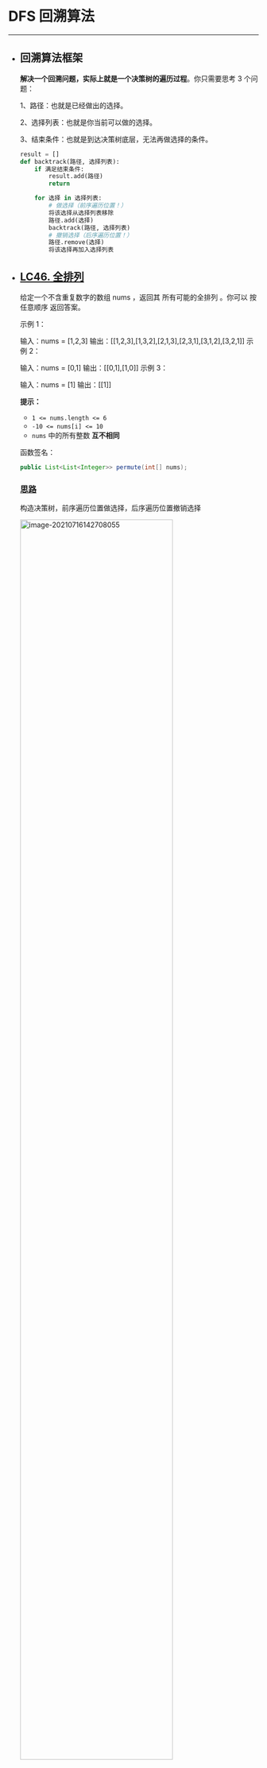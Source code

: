 # DFS 回溯算法

------



- ## 回溯算法框架

    **解决一个回溯问题，实际上就是一个决策树的遍历过程**。你只需要思考 3 个问题：

    1、路径：也就是已经做出的选择。

    2、选择列表：也就是你当前可以做的选择。

    3、结束条件：也就是到达决策树底层，无法再做选择的条件。

    ```python
    result = []
    def backtrack(路径, 选择列表):
        if 满足结束条件:
            result.add(路径)
            return
    
        for 选择 in 选择列表:
            # 做选择（前序遍历位置！）
            将该选择从选择列表移除
            路径.add(选择)
            backtrack(路径, 选择列表)
            # 撤销选择（后序遍历位置！）
            路径.remove(选择)
            将该选择再加入选择列表
    ```

- ## [LC46. 全排列](https://leetcode-cn.com/problems/permutations/)

    给定一个不含重复数字的数组 nums ，返回其 所有可能的全排列 。你可以 按任意顺序 返回答案。

     

    示例 1：

    输入：nums = [1,2,3]
    输出：[[1,2,3],[1,3,2],[2,1,3],[2,3,1],[3,1,2],[3,2,1]]
    示例 2：

    输入：nums = [0,1]
    输出：[[0,1],[1,0]]
    示例 3：

    输入：nums = [1]
    输出：[[1]]

    **提示：**

    - `1 <= nums.length <= 6`
    - `-10 <= nums[i] <= 10`
    - `nums` 中的所有整数 **互不相同**

    函数签名：

    ```java
    public List<List<Integer>> permute(int[] nums);
    ```

    ### <u>**思路**</u>

    构造决策树，前序遍历位置做选择，后序遍历位置撤销选择

    <img src="imgs/image-20210716142708055.png" alt="image-20210716142708055" style="width:80%;" />

    关键点在于用`contains` 方法排除已经选择的数字。

    ### <u>**Solution**</u>

    ```java
    		List<List<Integer>> res = new LinkedList<>();
        public List<List<Integer>> permute(int[] nums) {
            // 记录「路径」
            LinkedList<Integer> track = new LinkedList<>();
            dfsPermute(nums, track);
            return res;
        }
    
        // 路径：记录在 track 中
        // 选择列表：nums 中不存在于 track 的那些元素
        // 结束条件：nums 中的元素全都在 track 中出现
        public void dfsPermute(int[] nums, LinkedList<Integer> track){
            // 触发结束条件
            if(track.size()==nums.length){
                //复制LinkedList中的元素到新的LinkedList
                //！！如果直接add(track)会添加track的引用！！
                res.add(new LinkedList(track));
                return;
            }
    
            for(int i=0; i<nums.length; i++){
                // 排除不合法的选择
                if(track.contains(nums[i]))
                    continue;
                // 做选择
                track.add(nums[i]);
                // 进入下一层决策树
                dfsPermute(nums, track);
                // 取消选择
                track.removeLast();
            }
        }
    ```

    对链表使用 `contains` 方法需要 O(N) 的时间复杂度

    必须说明的是，不管怎么优化，都符合回溯框架，而且时间复杂度都不可能低于 O(N!)，因为穷举整棵决策树是无法避免的。**这也是回溯算法的一个特点，不像动态规划存在重叠子问题可以优化，回溯算法就是纯暴力穷举，复杂度一般都很高**。

- ## [LC78. 子集](https://leetcode-cn.com/problems/subsets/)

    给你一个整数数组 nums ，数组中的元素 互不相同 。返回该数组所有可能的子集（幂集）。

    解集 不能 包含重复的子集。你可以按 任意顺序 返回解集。

     

    示例 1：

    输入：nums = [1,2,3]
    输出：[[],[1],[2],[1,2],[3],[1,3],[2,3],[1,2,3]]
    示例 2：

    输入：nums = [0]
    输出：[[],[0]]

    函数签名：

    ```java
    public List<List<Integer>> subsets(int[] nums);
    ```

    ### <u>**Solution**</u>

    <img src="imgs/image-20210717180407833.png" alt="image-20210717180407833" style="width:50%;" />

    与全排列不同，寻找子集不必到决策树**最底层**（即无结束条件）再加入结果，而是在决策树的**每一层都要加入结果**

    关键点在于要用 `startIdx` 参数排除已选择的数字

    ```java
    		List<List<Integer>> results = new LinkedList<>();
        public List<List<Integer>> subsets(int[] nums) {
            LinkedList<Integer> result = new LinkedList<>();
            dfsBuildSubsets(nums, 0, result);
            return results;
        }
        public void dfsBuildSubsets(int[] nums, int startIdx, LinkedList<Integer> result){
            results.add(new LinkedList(result));
            for(int i=startIdx; i<nums.length; i++){
                result.addLast(nums[i]);
                dfsBuildSubsets(nums, i+1, result);
                result.removeLast();
            }
        }
    ```

- ## [LC77. 组合](https://leetcode-cn.com/problems/combinations/)

    给定两个整数 n 和 k，返回 1 ... n 中所有可能的 k 个数的组合。

    示例:

    输入: n = 4, k = 2
    输出:
    [
      [2,4],
      [3,4],
      [2,3],
      [1,2],
      [1,3],
      [1,4],
    ]

    函数签名：

    ```java
    public List<List<Integer>> combine(int n, int k);
    ```

    ### <u>**Solution**</u>

    <img src="imgs/image-20210717183853438.png" alt="image-20210717183853438" style="width:67%;" />

    这就是典型的回溯算法，`k` 限制了树的高度，`n` 限制了树的宽度，到达树的底部（即result.size==k）才加入results；

    关键点在于要用 `startIdx` 参数排除已选择的数字。

    ```java
    		List<List<Integer>> resultsOfCombine = new LinkedList<>();
        public List<List<Integer>> combine(int n, int k) {
            // if(n<=0 || k<=0)
            //     return null;
            LinkedList<Integer> result = new LinkedList<>();
            dfsCombine(n, k, 1, result);
            return resultsOfCombine;
        }
        public void dfsCombine(int n, int k, int startIdxOfN, LinkedList<Integer> result){
            // 到达树的底部(结束条件)
            if(result.size()==k){
                resultsOfCombine.add(new LinkedList(result));
                return;
            }
            for(int i=startIdxOfN; i<=n; i++){
                result.addLast(i);
                dfsCombine(n, k, i+1, result);
                result.removeLast();
            }
        }
    ```

    

- ## [LC51. N 皇后](https://leetcode-cn.com/problems/n-queens/)

    n 皇后问题 研究的是如何将 n 个皇后放置在 n×n 的棋盘上，并且使皇后彼此之间不能相互攻击（皇后彼此不能相互攻击，也就是说：任何两个皇后都不能处于同一条横行、纵行或斜线上）。

    给你一个整数 n ，返回所有不同的 n 皇后问题 的解决方案。

    每一种解法包含一个不同的 n 皇后问题 的棋子放置方案，该方案中 'Q' 和 '.' 分别代表了皇后和空位。

     

    示例 1：

    输入：n = 4

    <img src="https://assets.leetcode.com/uploads/2020/11/13/queens.jpg" alt="img" style="width:67%;" />

    输出：[[".Q..","...Q","Q...","..Q."],["..Q.","Q...","...Q",".Q.."]]
    解释：如上图所示，4 皇后问题存在两个不同的解法。
    示例 2：

    输入：n = 1
    输出：[["Q"]]


    提示：

    1 <= n <= 9
    函数签名：

    ```java
    public List<List<String>> solveNQueens(int n);
    ```

    ### <u>**Solution**</u>

    直接套框架

    ```java
    		List<List<String>> results = new LinkedList<>();
        public List<List<String>> solveNQueens(int n) {
            // '.' 表示空，'Q' 表示皇后，初始化空棋盘。
            char[][] board = new char[n][n];
            for (int i = 0; i < n; i++) {
                char[] row = new char[n];
                Arrays.fill(row, '.');
                board[i] = row;
            }
            //从第一行开始自上而下进行选择
            dfsSolveNQueens(board, 0);
            return results;
        }
    
        // 路径：board 中小于 row 的那些行都已经成功放置了皇后
        // 选择列表：第 row 行的所有列都是放置皇后的选择
        // 结束条件：row 超过 board 的最后一行
        public void dfsSolveNQueens(char[][] board, int row){
            int totalRow = board.length;
            // 触发结束条件: row的取值为[0,n-1],当row=n时，board[n]会报错
            if(row==totalRow){
                List<String> result = new LinkedList<>();
                //将结果逐行转化为List<String>并加入results
                for(int i=0; i<totalRow; i++){
                    String resRow = String.valueOf(board[i]);
                    result.add(resRow);
                }
                results.add(result);
                return; 
            }
    
            int totalCol = board[0].length;
            for(int col=0; col<totalCol; col++){
                //排除不合法选择
                if(!isValidNQueens(board, row, col))
                    continue;
                //做选择
                board[row][col] = 'Q';
                //进入下一层决策树
                dfsSolveNQueens(board, row+1);
                //撤销选择
                board[row][col] = '.';
            }
        }
        public boolean isValidNQueens(char[][] board, int row, int col){
            //因为是自上而下做选择，所以只需检查当前row上方是否有冲突
            //检查不同行 同列的位置是否有皇后
            for(int i=0; i<row; i++){
                if(board[i][col]=='Q')
                    return false;
            }
            //检查右上方的斜线是否有皇后
            for(int i=row-1, j=col+1; i>=0 && j<board[0].length; i--, j++){
                if(board[i][j]=='Q')
                    return false;
            }
            //检查左上方的斜线是否有皇后
            for(int i=row-1, j=col-1; i>=0&&j>=0; i--, j--){
                if(board[i][j]=='Q')
                    return false;
            }
    
            return true;
        }
    ```

- ## [LC37. 解数独](https://leetcode-cn.com/problems/sudoku-solver/)

    编写一个程序，通过填充空格来解决数独问题。

    数独的解法需 遵循如下规则：

    数字 1-9 在每一行只能出现一次。
    数字 1-9 在每一列只能出现一次。
    数字 1-9 在每一个以粗实线分隔的 3x3 宫内只能出现一次。（请参考示例图）
    数独部分空格内已填入了数字，空白格用 '.' 表示。

     

    示例：

    <img src="https://assets.leetcode-cn.com/aliyun-lc-upload/uploads/2021/04/12/250px-sudoku-by-l2g-20050714svg.png" alt="img" style="width:50%;" />

    输入：board = [["5","3",".",".","7",".",".",".","."],

    ​						["6",".",".","1","9","5",".",".","."],

    ​						[".","9","8",".",".",".",".","6","."],

    ​						["8",".",".",".","6",".",".",".","3"],

    ​						["4",".",".","8",".","3",".",".","1"],

    ​						["7",".",".",".","2",".",".",".","6"],

    ​						[".","6",".",".",".",".","2","8","."],

    ​						[".",".",".","4","1","9",".",".","5"],

    ​						[".",".",".",".","8",".",".","7","9"]]
    输出：[["5","3","4","6","7","8","9","1","2"],

    ​			["6","7","2","1","9","5","3","4","8"],

    ​			["1","9","8","3","4","2","5","6","7"],

    ​			["8","5","9","7","6","1","4","2","3"],

    ​			["4","2","6","8","5","3","7","9","1"],

    ​			["7","1","3","9","2","4","8","5","6"],

    ​			["9","6","1","5","3","7","2","8","4"],

    ​			["2","8","7","4","1","9","6","3","5"],

    ​			["3","4","5","2","8","6","1","7","9"]]
    解释：输入的数独如上图所示，唯一有效的解决方案如下所示：

    <img src="https://assets.leetcode-cn.com/aliyun-lc-upload/uploads/2021/04/12/250px-sudoku-by-l2g-20050714_solutionsvg.png" alt="img" style="width:50%;" />


    提示：

    board.length == 9
    board[i].length == 9
    board[i][j] 是一位数字或者 '.'
    题目数据 保证 输入数独仅有一个解

    ### <u>**思路**</u>

    同一行内，row不变，col++：从1到9逐一试`board[row][col]`；

    **当** **`col`** **到达超过每一行的最后一个索引(`col==9`)时，转为增加** **`row`** **开始穷举下一行，并且在穷举之前添加一个判断(isValid())，跳过不满足条件的数字**

    什么时候结束递归？**显然** **`row == 9`** **的时候就说明穷举完了最后一行，完成了所有的穷举，就是 base case**。

    ### **<u>Solution</u>**

    ```java
    		public void solveSudoku(char[][] board) {
            dfsSolveSudoku(board, 0, 0);
        }
        public boolean dfsSolveSudoku(char[][] board, int row, int col){
            //穷举完了最后一行，完成了所有的穷举，就是 base case。
            if(row==9)
                return true;
            //穷举完最后一列，转为增加row开始穷举下一行row+1的第一列0
            if(col==9)
                return dfsSolveSudoku(board, row+1, 0);
            //如果这个位置题目有提供数字，则不做选择，转而判断下一个数字
            if(board[row][col]!='.')
                return dfsSolveSudoku(board, row, col+1);
            
            for(char num='1'; num<='9'; num++){
                // 如果遇到不合法的数字,就跳过
                if(!isValidSudoku(board, row, col, num))
                    continue;
                board[row][col] = num;
                // 如果找到一个可行解，立即结束
                if(dfsSolveSudoku(board, row, col+1))
                    return true;
                board[row][col] = '.';
            }
            //穷举完如果没找到可行解，则此题无解
            return false;
        }
        // 判断 board[i][j] 是否可以填入 n
        public boolean isValidSudoku(char[][]board, int row, int col, char num){
            for(int i=0; i<9; i++){
                //固定col，轮询row,找同一列中是否已经存在数num
                if(board[i][col]==num)
                    return false;
                //固定row，轮询col,找同一行中是否已经存在数num
                if(board[row][i]==num)
                    return false;
                // (n/3)返回n➗3后的整数部分
                // (n/3)*3返回0，3，6，9......
                //如果row=4，col=4， 当i=0时，下面方法判断board[3][3];
                //                  当i=1时，下面方法判断board[3][4];
                //                  当i=2时，下面方法判断board[3][5];
                //                  当i=3时，下面方法判断board[4][3];
                //                  当i=4时，下面方法判断board[4][4];
                //                  当i=1时，下面方法判断board[4][5]...
                // 判断 3 x 3 方框是否存在重复
                if(board[(row/3)*3 + i/3][(col/3)*3 + i%3]==num)
                    return false;
            }
            return true;
        }
    ```

    对于这种时间复杂度的计算，我们只能给出一个最坏情况，也就是 O(9^M)，其中 `M` 是棋盘中空着的格子数量。你想嘛，对每个空格子穷举 9 个数，结果就是指数级的。